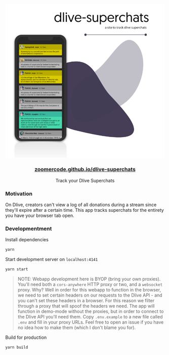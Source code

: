 <div align="center">
    <img src="media/banner.png">
    <h3><a href="https://zoomercode.github.io/dlive-superchats/#demo">zoomercode.github.io/dlive-superchats</a></h3>
    <p>Track your Dlive Superchats</p>

</div>

### Motivation

On Dlive, creators can't view a log of all donations during a stream since they'll expire after a certain time. This app tracks superchats for the entirety you have your browser tab open.

### Developmentment

Install dependencies

```sh
yarn
```

Start development server on `localhost:4141`

```sh
yarn start
```

> NOTE: Webapp development here is BYOP (bring your own proxies). You'll need both a `cors-anywhere` HTTP proxy or two, and a `websocket` proxy. Why? Well in order for this webapp to function in the browser, we need to set certain headers on our requests to the Dlive API - and you can't set these headers in a browser. For this reason we filter through a proxy that will spoof the headers we need. The app will function in demo-mode without the proxies, but in order to connect to the Dlive API you'll need them. Copy `.env.example` to a new file called `.env` and fill in your proxy URLs. Feel free to open an issue if you have no idea how to make them (which I don't blame you for).

Build for production

```sh
yarn build
```

